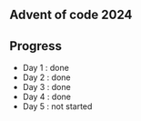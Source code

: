 ## Advent of code 2024

## Progress
- Day 1 : done
- Day 2 : done 
- Day 3 : done 
- Day 4 : done
- Day 5 : not started
